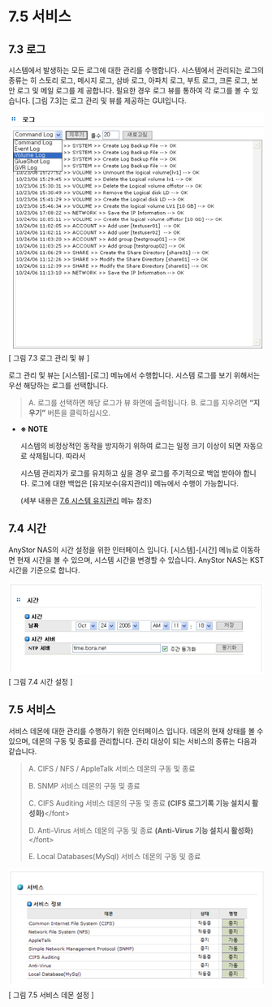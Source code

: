 # 7.5 서비스

## 7.3 로그

시스템에서 발생하는 모든 로그에 대한 관리를 수행합니다. 시스템에서 관리되는 로그의 종류는 히 스토리 로그, 메시지 로그, 삼바 로그, 아파치 로그, 부트 로그, 크론 로그, 보안 로그 및 메일 로그를 제 공합니다. 필요한 경우 로그 뷰를 통하여 각 로그를 볼 수 있습니다. \[그림 7.3\]는 로그 관리 및 뷰를 제공하는 GUI입니다.  
  


![log1.png](../.gitbook/assets/log1.png)  
 \[ 그림 7.3 로그 관리 및 뷰 \]

  
  
 로그 관리 및 뷰는 \[시스템\]-\[로그\] 메뉴에서 수행합니다. 시스템 로그를 보기 위해서는 우선 해당하는 로그를 선택합니다.

> A. 로그를 선택하면 해당 로그가 뷰 화면에 출력됩니다. B. 로그를 지우려면 **“지우기”** 버튼을 클릭하십시오.

* **※ NOTE**

  시스템의 비정상적인 동작을 방지하기 위하여 로그는 일정 크기 이상이 되면 자동으로 삭제됩니다. 따라서

  시스템 관리자가 로그를 유지하고 싶을 경우 로그를 주기적으로 백업 받아야 합니다. 로그에 대한 백업은 \[유지보수\(유지관리\)\] 메뉴에서 수행이 가능합니다. 

  \(세부 내용은 [7.6 시스템 유지관리](system-2.md#76-유지관리) 메뉴 참조\)

## 7.4 시간

AnyStor NAS의 시간 설정을 위한 인터페이스 입니다. \[시스템\]-\[시간\] 메뉴로 이동하면 현재 시간을 볼 수 있으며, 시스템 시간을 변경할 수 있습니다. AnyStor NAS는 KST시간을 기준으로 합니다.

![systemtime.png](../.gitbook/assets/systemtime.png)  
 \[ 그림 7.4 시간 설정 \]

## 7.5 서비스

서비스 데몬에 대한 관리를 수행하기 위한 인터페이스 입니다. 데몬의 현재 상태를 볼 수 있으며, 데몬의 구동 및 종료를 관리합니다. 관리 대상이 되는 서비스의 종류는 다음과 같습니다.

> A. CIFS / NFS / AppleTalk 서비스 데몬의 구동 및 종료
>
> B. SNMP 서비스 데몬의 구동 및 종료
>
> C. CIFS Auditing 서비스 데몬의 구동 및 종료 **\(CIFS 로그기록 기능 설치시 활성화\)**&lt;/font&gt;
>
> D. Anti-Virus 서비스 데몬의 구동 및 종료 **\(Anti-Virus 기능 설치시 활성화\)**&lt;/font&gt;
>
> E. Local Databases\(MySql\) 서비스 데몬의 구동 및 종료

![serviceDemon.png](../.gitbook/assets/serviceDemon.png)  
 \[ 그림 7.5 서비스 데몬 설정 \]

